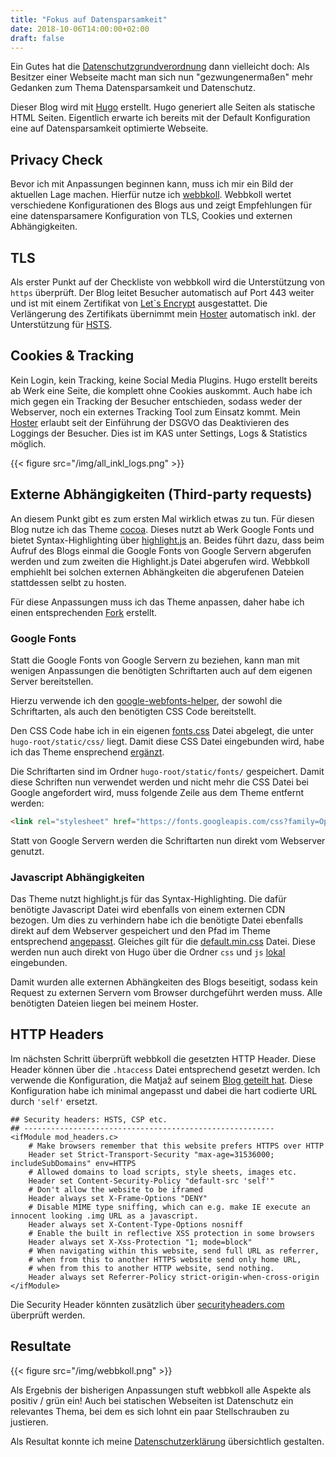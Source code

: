 ```yaml
---
title: "Fokus auf Datensparsamkeit"
date: 2018-10-06T14:00:00+02:00
draft: false
---
```


Ein Gutes hat die [Datenschutzgrundverordnung](https://dsgvo-gesetz.de) dann vielleicht doch: Als Besitzer einer Webseite macht man sich nun "gezwungenermaßen" mehr Gedanken zum Thema Datensparsamkeit und Datenschutz. 

Dieser Blog wird mit [Hugo](https://gohugo.io) erstellt. Hugo generiert alle Seiten als statische HTML Seiten. Eigentlich erwarte ich bereits mit der Default Konfiguration eine auf Datensparsamkeit optimierte Webseite. 

## Privacy Check
Bevor ich mit Anpassungen beginnen kann, muss ich mir ein Bild der aktuellen Lage machen. Hierfür nutze ich [webbkoll](https://webbkoll.dataskydd.net/en/results?url=http%3A%2F%2Fsascha-bleidner.de%2F
). Webbkoll wertet verschiedene Konfigurationen des Blogs aus und zeigt Empfehlungen für eine datensparsamere Konfiguration von TLS, Cookies und externen Abhängigkeiten.

## TLS 
Als erster Punkt auf der Checkliste von webbkoll wird die Unterstützung von `https` überprüft. Der Blog leitet Besucher automatisch auf Port 443 weiter und ist mit einem Zertifikat von [Let`s Encrypt](https://letsencrypt.org) ausgestattet. Die Verlängerung des Zertifikats übernimmt mein [Hoster](https://all-inkl.com) automatisch inkl. der Unterstützung für [HSTS](https://de.wikipedia.org/wiki/HTTP_Strict_Transport_Security).

## Cookies & Tracking
Kein Login, kein Tracking, keine Social Media Plugins. Hugo erstellt bereits ab Werk eine Seite, die komplett ohne Cookies auskommt. Auch habe ich mich gegen ein Tracking der Besucher entschieden, sodass weder der Webserver, noch ein externes Tracking Tool zum Einsatz kommt. Mein [Hoster](https://all-inkl.com) erlaubt seit der Einführung der DSGVO das Deaktivieren des Loggings der Besucher. Dies ist im KAS unter Settings, Logs & Statistics möglich.

{{< figure src="/img/all_inkl_logs.png" >}}

## Externe Abhängigkeiten (Third-party requests)
An diesem Punkt gibt es zum ersten Mal wirklich etwas zu tun. Für diesen Blog nutze ich das Theme [cocoa](https://github.com/nishanths/cocoa-hugo-theme). Dieses nutzt ab Werk Google Fonts und bietet Syntax-Highlighting über [highlight.js](https://highlightjs.org) an. Beides führt dazu, dass beim Aufruf des Blogs einmal die Google Fonts von Google Servern abgerufen werden und zum zweiten die Highlight.js Datei abgerufen wird. Webbkoll emphiehlt bei solchen externen Abhängkeiten die abgerufenen Dateien stattdessen selbt zu hosten. 

Für diese Anpassungen muss ich das Theme anpassen, daher habe ich einen entsprechenden [Fork](https://github.com/TribuneX/cocoa-hugo-theme) erstellt. 

### Google Fonts
Statt die Google Fonts von Google Servern zu beziehen, kann man mit wenigen Anpassungen die benötigten Schriftarten auch auf dem eigenen Server bereitstellen.

Hierzu verwende ich den [google-webfonts-helper](https://google-webfonts-helper.herokuapp.com/fonts), der sowohl die Schriftarten, als auch den benötigten CSS Code bereitstellt. 

Den CSS Code habe ich in ein eigenen [fonts.css](https://github.com/TribuneX/blog/blob/master/static/css/fonts.css) Datei abgelegt, die unter `hugo-root/static/css/` liegt. Damit diese CSS Datei eingebunden wird, habe ich das Theme ensprechend [ergänzt](https://github.com/TribuneX/cocoa-hugo-theme/blob/master/layouts/partials/footer.html). 

Die Schriftarten sind im Ordner `hugo-root/static/fonts/` gespeichert. Damit diese Schriften nun verwendet werden und nicht mehr die CSS Datei bei Google angefordert wird, muss folgende Zeile aus dem Theme entfernt werden:

```html
<link rel="stylesheet" href="https://fonts.googleapis.com/css?family=Open+Sans:400,700|Ubuntu+Mono:400,400i,700,700i|Raleway:500">
```

Statt von Google Servern werden die Schriftarten nun direkt vom Webserver genutzt. 

### Javascript Abhängigkeiten
Das Theme nutzt highlight.js für das Syntax-Highlighting. Die dafür benötigte Javascript Datei wird ebenfalls von einem externen CDN bezogen. Um dies zu verhindern habe ich die benötigte Datei ebenfalls direkt auf dem Webserver gespeichert und den Pfad im Theme entsprechend [angepasst](https://github.com/TribuneX/cocoa-hugo-theme/blob/master/layouts/partials/footer_scripts.html). Gleiches gilt für die [default.min.css](https://github.com/TribuneX/cocoa-hugo-theme/blob/master/layouts/partials/footer.html) Datei. Diese werden nun auch direkt von Hugo über die Ordner `css` und `js` [lokal](https://github.com/TribuneX/blog/tree/master/static) eingebunden.

Damit wurden alle externen Abhängkeiten des Blogs beseitigt, sodass kein  Request zu externen Servern vom Browser durchgeführt werden muss. Alle benötigten Dateien liegen bei meinem Hoster.

## HTTP Headers
Im nächsten Schritt überprüft webbkoll die gesetzten HTTP Header. Diese Header können über die `.htaccess` Datei entsprechend gesetzt werden. Ich verwende die Konfiguration, die Matjaž auf seinem [Blog geteilt hat](https://matjaz.it/lets-encrypt-matjaz-it/#extra-security-headers). Diese Konfiguration habe ich minimal angepasst und dabei die hart codierte URL durch `'self'` ersetzt.

```
## Security headers: HSTS, CSP etc.
## --------------------------------------------------------
<ifModule mod_headers.c>
    # Make browsers remember that this website prefers HTTPS over HTTP
    Header set Strict-Transport-Security "max-age=31536000; includeSubDomains" env=HTTPS
    # Allowed domains to load scripts, style sheets, images etc.
    Header set Content-Security-Policy "default-src 'self'"
    # Don't allow the website to be iframed
    Header always set X-Frame-Options "DENY"
    # Disable MIME type sniffing, which can e.g. make IE execute an innocent looking .img URL as a javascript.
    Header always set X-Content-Type-Options nosniff
    # Enable the built in reflective XSS protection in some browsers
    Header always set X-Xss-Protection "1; mode=block"
    # When navigating within this website, send full URL as referrer,
    # when from this to another HTTPS website send only home URL,
    # when from this to another HTTP website, send nothing.
    Header always set Referrer-Policy strict-origin-when-cross-origin
</ifModule>
```

Die Security Header könnten zusätzlich über [securityheaders.com](https://securityheaders.com/?q=https%3A%2F%2Fsascha-bleidner.de) überprüft werden.

## Resultate

{{< figure src="/img/webbkoll.png" >}}

Als Ergebnis der bisherigen Anpassungen stuft webbkoll alle Aspekte als positiv / grün ein! Auch bei statischen Webseiten ist Datenschutz ein relevantes Thema, bei dem es sich lohnt ein paar Stellschrauben zu justieren.

Als Resultat konnte ich meine [Datenschutzerklärung](/impressum) übersichtlich gestalten.









